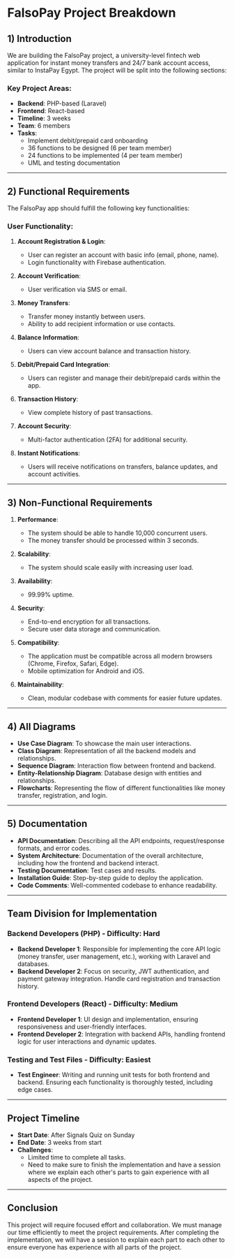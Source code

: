 # FalsoPay Project Breakdown

## 1) Introduction
We are building the FalsoPay project, a university-level fintech web application for instant money transfers and 24/7 bank account access, similar to InstaPay Egypt. The project will be split into the following sections:

### Key Project Areas:
- **Backend**: PHP-based (Laravel)
- **Frontend**: React-based
- **Timeline**: 3 weeks
- **Team**: 6 members
- **Tasks**:
    - Implement debit/prepaid card onboarding
    - 36 functions to be designed (6 per team member)
    - 24 functions to be implemented (4 per team member)
    - UML and testing documentation

---

## 2) Functional Requirements
The FalsoPay app should fulfill the following key functionalities:

### User Functionality:
1. **Account Registration & Login**:
    - User can register an account with basic info (email, phone, name).
    - Login functionality with Firebase authentication.

2. **Account Verification**:
    - User verification via SMS or email.

3. **Money Transfers**:
    - Transfer money instantly between users.
    - Ability to add recipient information or use contacts.

4. **Balance Information**:
    - Users can view account balance and transaction history.

5. **Debit/Prepaid Card Integration**:
    - Users can register and manage their debit/prepaid cards within the app.

6. **Transaction History**:
    - View complete history of past transactions.

7. **Account Security**:
    - Multi-factor authentication (2FA) for additional security.

8. **Instant Notifications**:
    - Users will receive notifications on transfers, balance updates, and account activities.

---

## 3) Non-Functional Requirements

1. **Performance**:
    - The system should be able to handle 10,000 concurrent users.
    - The money transfer should be processed within 3 seconds.

2. **Scalability**:
    - The system should scale easily with increasing user load.

3. **Availability**:
    - 99.99% uptime.

4. **Security**:
    - End-to-end encryption for all transactions.
    - Secure user data storage and communication.

5. **Compatibility**:
    - The application must be compatible across all modern browsers (Chrome, Firefox, Safari, Edge).
    - Mobile optimization for Android and iOS.

6. **Maintainability**:
    - Clean, modular codebase with comments for easier future updates.

---

## 4) All Diagrams

- **Use Case Diagram**: To showcase the main user interactions.
- **Class Diagram**: Representation of all the backend models and relationships.
- **Sequence Diagram**: Interaction flow between frontend and backend.
- **Entity-Relationship Diagram**: Database design with entities and relationships.
- **Flowcharts**: Representing the flow of different functionalities like money transfer, registration, and login.

---

## 5) Documentation
- **API Documentation**: Describing all the API endpoints, request/response formats, and error codes.
- **System Architecture**: Documentation of the overall architecture, including how the frontend and backend interact.
- **Testing Documentation**: Test cases and results.
- **Installation Guide**: Step-by-step guide to deploy the application.
- **Code Comments**: Well-commented codebase to enhance readability.

---

## Team Division for Implementation

### Backend Developers (PHP) - Difficulty: Hard
- **Backend Developer 1**: Responsible for implementing the core API logic (money transfer, user management, etc.), working with Laravel and databases.
- **Backend Developer 2**: Focus on security, JWT authentication, and payment gateway integration. Handle card registration and transaction history.

### Frontend Developers (React) - Difficulty: Medium
- **Frontend Developer 1**: UI design and implementation, ensuring responsiveness and user-friendly interfaces.
- **Frontend Developer 2**: Integration with backend APIs, handling frontend logic for user interactions and dynamic updates.

### Testing and Test Files - Difficulty: Easiest
- **Test Engineer**: Writing and running unit tests for both frontend and backend. Ensuring each functionality is thoroughly tested, including edge cases.

---

## Project Timeline

- **Start Date**: After Signals Quiz on Sunday
- **End Date**: 3 weeks from start
- **Challenges**:
    - Limited time to complete all tasks.
    - Need to make sure to finish the implementation and have a session where we explain each other's parts to gain experience with all aspects of the project.

---

## Conclusion
This project will require focused effort and collaboration. We must manage our time efficiently to meet the project requirements. After completing the implementation, we will have a session to explain each part to each other to ensure everyone has experience with all parts of the project.
